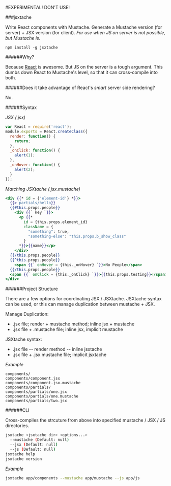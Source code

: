 #EXPERIMENTAL! DON'T USE!

###jsxtache

Write React components with Mustache. Generate a Mustache version (for server) + JSX version (for client). *For use when JS on server is not possible, but Mustache is.*

```
npm install -g jsxtache
```

######Why?

Because [React](http://facebook.github.io/react/) is awesome. But JS on the server is a tough argument. This dumbs down React to Mustache's level, so that it can cross-compile into both.

######Does it take advantage of React's *smart* server side rendering?

No.

######Syntax

*JSX (.jsx)*
```jsx
var React = require('react');
module.exports = React.createClass({
  render: function() {
    return;
  },
  _onClick: function() {
    alert(1);
  },
  _onHover: function() {
    alert(2);
  }
});

```

*Matching JSXtache (.jsx.mustache)*
```mustache
<div {{* id = {'element-id'} *}}>
  {{> partials/hello}}
  {{#this.props.people}}
    <div {{` key `}}>
      <p {{*
        id = {this.props.element_id}
        className = {
          "something": true,
          "something-else": "this.props.b_show_class"
        }
      *}}>{{name}}</p>
    </div>
  {{/this.props.people}}
  {{^this.props.people}}
    <span {{` onHover = {this._onHover} `}}>No People</span>
  {{/this.props.people}}
  <span {{` onClick = {this._onClick} `}}>{{this.props.testing}}</span>
</div>
```

######Project Structure

There are a few options for coordinating JSX / JSXtache. JSXtache syntax can be used, or this can manage duplication between mustache + JSX.

Manage Duplication:
- .jsx file; render + mustache method; inline jsx + mustache
- .jsx file + .mustache file; inline jsx, implicit mustache

JSXtache syntax:
- .jsx file -- render method -- inline jsxtache
- .jsx file + .jsx.mustache file; implicit jsxtache

*Example*
```
components/
components/component.jsx
components/component.jsx.mustache
components/partials/
components/partials/one.jsx
components/partials/one.mustache
components/partials/two.jsx
```

######CLI

Cross-compiles the strcuture from above into specified mustache / JSX / JS directories.

```bash
jsxtache <jsxtache dir> <options...>
  --mustache (Default: null)
  --jsx (Default: null)
  --js (Default: null)
jsxtache help
jsxtache version
```

*Example*
```bash
jsxtache app/components --mustache app/mustache --js app/js
```
